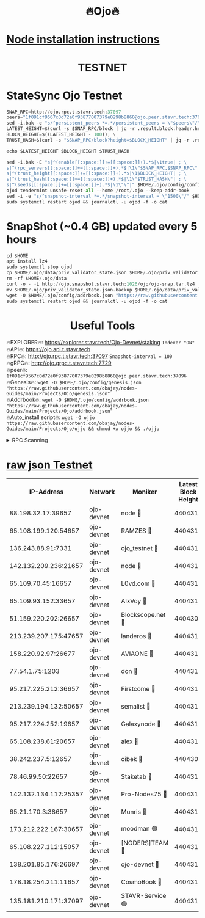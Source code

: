 <h1 align="center"> 🔥Ojo🔥</h1>

[Node installation instructions](https://github.com/obajay/nodes-Guides/tree/main/Projects/Ojo)
=

<h1 align="center"> TESTNET</h1>

# StateSync Ojo Testnet
```python
SNAP_RPC=http://ojo.rpc.t.stavr.tech:37097
peers="1f091cf9567c0d72a0f93877007379e0298b8860@ojo.peer.stavr.tech:37096"
sed -i.bak -e "s/^persistent_peers *=.*/persistent_peers = \"$peers\"/" $HOME/.ojo/config/config.toml
LATEST_HEIGHT=$(curl -s $SNAP_RPC/block | jq -r .result.block.header.height); \
BLOCK_HEIGHT=$((LATEST_HEIGHT - 100)); \
TRUST_HASH=$(curl -s "$SNAP_RPC/block?height=$BLOCK_HEIGHT" | jq -r .result.block_id.hash)

echo $LATEST_HEIGHT $BLOCK_HEIGHT $TRUST_HASH

sed -i.bak -E "s|^(enable[[:space:]]+=[[:space:]]+).*$|\1true| ; \
s|^(rpc_servers[[:space:]]+=[[:space:]]+).*$|\1\"$SNAP_RPC,$SNAP_RPC\"| ; \
s|^(trust_height[[:space:]]+=[[:space:]]+).*$|\1$BLOCK_HEIGHT| ; \
s|^(trust_hash[[:space:]]+=[[:space:]]+).*$|\1\"$TRUST_HASH\"| ; \
s|^(seeds[[:space:]]+=[[:space:]]+).*$|\1\"\"|" $HOME/.ojo/config/config.toml
ojod tendermint unsafe-reset-all --home /root/.ojo --keep-addr-book
sed -i -e "s/^snapshot-interval *=.*/snapshot-interval = \"1500\"/" $HOME/.ojo/config/app.toml
sudo systemctl restart ojod && journalctl -u ojod -f -o cat
```
# SnapShot (~0.4 GB) updated every 5 hours
```python
cd $HOME
apt install lz4
sudo systemctl stop ojod
cp $HOME/.ojo/data/priv_validator_state.json $HOME/.ojo/priv_validator_state.json.backup
rm -rf $HOME/.ojo/data
curl -o - -L http://ojo.snapshot.stavr.tech:1026/ojo/ojo-snap.tar.lz4 | lz4 -c -d - | tar -x -C $HOME/.ojo --strip-components 2
mv $HOME/.ojo/priv_validator_state.json.backup $HOME/.ojo/data/priv_validator_state.json
wget -O $HOME/.ojo/config/addrbook.json "https://raw.githubusercontent.com/obajay/nodes-Guides/main/Projects/Ojo/addrbook.json"
sudo systemctl restart ojod && journalctl -u ojod -f -o cat
```
 <h1 align="center"> Useful Tools</h1>

🔥EXPLORER🔥:        https://explorer.stavr.tech/Ojo-Devnet/staking        `Indexer "ON"` \
🔥API🔥:                     https://ojo.api.t.stavr.tech \
🔥RPC🔥:                    http://ojo.rpc.t.stavr.tech:37097              `Snapshot-interval = 100` \
🔥gRPC🔥:                  http://ojo.grpc.t.stavr.tech:7729 \
🔥peer🔥:                   `1f091cf9567c0d72a0f93877007379e0298b8860@ojo.peer.stavr.tech:37096` \
🔥Genesis🔥:    ```wget -O $HOME/.ojo/config/genesis.json "https://raw.githubusercontent.com/obajay/nodes-Guides/main/Projects/Ojo/genesis.json"``` \
🔥Addrbook🔥:    ```wget -O $HOME/.ojo/config/addrbook.json "https://raw.githubusercontent.com/obajay/nodes-Guides/main/Projects/Ojo/addrbook.json"``` \
🔥Auto_install script🔥: ```wget -O ojjo https://raw.githubusercontent.com/obajay/nodes-Guides/main/Projects/Ojo/ojjo && chmod +x ojjo && ./ojjo```


<details>
<summary>RPC Scanning</summary>

<h2 align="center"> We scan nodes in real time every 4 hours. And we provide the final result of RPC endpoints.
We cannot influence the operation of these nodes in any way. </h2>


```python
If Voting Power is higher than 0 --> then the Node is a validator of the network and may be subject to attack and be a potential threat to the chain.
```
```python
We marked such validators with a red symbol
```

</details>

[raw json Testnet](https://rpc-check.ojot.stavr.tech/ojot/rpc-ojot-result.json)
=


<table><tr><th>IP-Address</th><th>Network</th><th>Moniker</th><th>Latest Block Height</th><th>Earliest Block Height</th><th>Catching Up</th><th>Tx Index</th><th>Voting Power</th><th>Scan Time</th></tr><tr><td>88.198.32.17:39657</td><td>ojo-devnet</td><td>node 🔴</td><td>4404314</td><td>300001</td><td>False</td><td>on</td><td>65654</td><td>2023-12-09T03:39:12.454861608UTC</td></tr><tr><td>65.108.199.120:54657</td><td>ojo-devnet</td><td>RAMZES 🔴</td><td>4404310</td><td>306156</td><td>False</td><td>on</td><td>15420</td><td>2023-12-09T03:38:46.382804659UTC</td></tr><tr><td>136.243.88.91:7331</td><td>ojo-devnet</td><td>ojo_testnet 🔴</td><td>4404311</td><td>308845</td><td>False</td><td>on</td><td>1000</td><td>2023-12-09T03:38:53.036537385UTC</td></tr><tr><td>142.132.209.236:21657</td><td>ojo-devnet</td><td>node 🔴</td><td>4404314</td><td>350001</td><td>False</td><td>on</td><td>1999</td><td>2023-12-09T03:39:11.379209913UTC</td></tr><tr><td>65.109.70.45:16657</td><td>ojo-devnet</td><td>L0vd.com 🔴</td><td>4404315</td><td>695918</td><td>False</td><td>off</td><td>998</td><td>2023-12-09T03:39:16.270123874UTC</td></tr><tr><td>65.109.93.152:33657</td><td>ojo-devnet</td><td>AlxVoy 🔴</td><td>4404314</td><td>2319801</td><td>False</td><td>on</td><td>4536782</td><td>2023-12-09T03:39:11.117936480UTC</td></tr><tr><td>51.159.220.202:26657</td><td>ojo-devnet</td><td>Blockscope.net 🔴</td><td>4404309</td><td>2658001</td><td>False</td><td>on</td><td>981</td><td>2023-12-09T03:38:45.718282715UTC</td></tr><tr><td>213.239.207.175:47657</td><td>ojo-devnet</td><td>landeros 🔴</td><td>4404313</td><td>2714001</td><td>False</td><td>off</td><td>11083</td><td>2023-12-09T03:39:06.265340688UTC</td></tr><tr><td>158.220.92.97:26677</td><td>ojo-devnet</td><td>AVIAONE 🔴</td><td>4404313</td><td>2754001</td><td>False</td><td>on</td><td>13867</td><td>2023-12-09T03:39:05.992773437UTC</td></tr><tr><td>77.54.1.75:1203</td><td>ojo-devnet</td><td>don 🔴</td><td>4404314</td><td>2906401</td><td>False</td><td>on</td><td>10</td><td>2023-12-09T03:39:12.232030235UTC</td></tr><tr><td>95.217.225.212:36657</td><td>ojo-devnet</td><td>Firstcome 🔴</td><td>4404311</td><td>2985946</td><td>False</td><td>on</td><td>13566</td><td>2023-12-09T03:38:52.753406704UTC</td></tr><tr><td>213.239.194.132:50657</td><td>ojo-devnet</td><td>semalist 🔴</td><td>4404310</td><td>3223522</td><td>False</td><td>on</td><td>19037</td><td>2023-12-09T03:38:46.683430945UTC</td></tr><tr><td>95.217.224.252:19657</td><td>ojo-devnet</td><td>Galaxynode 🔴</td><td>4404315</td><td>3685492</td><td>False</td><td>on</td><td>11888</td><td>2023-12-09T03:39:15.140575509UTC</td></tr><tr><td>65.108.238.61:20657</td><td>ojo-devnet</td><td>alex 🔴</td><td>4404310</td><td>4158001</td><td>False</td><td>on</td><td>11359</td><td>2023-12-09T03:38:46.046128135UTC</td></tr><tr><td>38.242.237.5:12657</td><td>ojo-devnet</td><td>oibek 🔴</td><td>4404309</td><td>4196001</td><td>False</td><td>off</td><td>1008</td><td>2023-12-09T03:38:46.996774021UTC</td></tr><tr><td>78.46.99.50:22657</td><td>ojo-devnet</td><td>Staketab 🔴</td><td>4404315</td><td>4254801</td><td>False</td><td>on</td><td>1276</td><td>2023-12-09T03:39:16.533724947UTC</td></tr><tr><td>142.132.134.112:25357</td><td>ojo-devnet</td><td>Pro-Nodes75 🔴</td><td>4404310</td><td>4304310</td><td>False</td><td>on</td><td>24651</td><td>2023-12-09T03:38:49.926586188UTC</td></tr><tr><td>65.21.170.3:38657</td><td>ojo-devnet</td><td>Munris 🔴</td><td>4404311</td><td>4304311</td><td>False</td><td>off</td><td>20123</td><td>2023-12-09T03:38:52.373340951UTC</td></tr><tr><td>173.212.222.167:30657</td><td>ojo-devnet</td><td>moodman 🟢</td><td>4404312</td><td>4304312</td><td>False</td><td>off</td><td>0</td><td>2023-12-09T03:39:01.470355584UTC</td></tr><tr><td>65.108.227.112:15057</td><td>ojo-devnet</td><td>[NODERS]TEAM 🔴</td><td>4404315</td><td>4304315</td><td>False</td><td>off</td><td>9999</td><td>2023-12-09T03:39:15.600075438UTC</td></tr><tr><td>138.201.85.176:26697</td><td>ojo-devnet</td><td>ojo-devnet 🔴</td><td>4404315</td><td>4304315</td><td>False</td><td>on</td><td>1000024000</td><td>2023-12-09T03:39:15.884516786UTC</td></tr><tr><td>178.18.254.211:11657</td><td>ojo-devnet</td><td>CosmoBook 🔴</td><td>4404314</td><td>4392001</td><td>False</td><td>off</td><td>1068</td><td>2023-12-09T03:39:11.759018401UTC</td></tr><tr><td>135.181.210.171:37097</td><td>ojo-devnet</td><td>STAVR-Service 🟢</td><td>4404310</td><td>4402001</td><td>False</td><td>on</td><td>0</td><td>2023-12-09T03:38:47.640080415UTC</td></tr></table>
